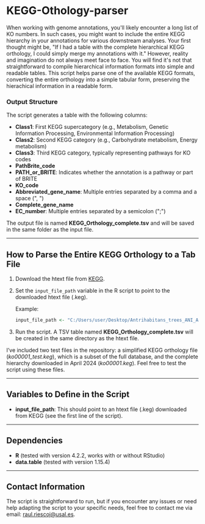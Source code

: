 # KEGG-Othology-parser
When working with genome annotations, you'll likely encounter a long list of KO numbers. In such cases, you might want to include the entire KEGG hierarchy in your annotations for various downstream analyses. Your first thought might be, "If I had a table with the complete hierarchical KEGG orthology, I could simply merge my annotations with it." However, reality and imagination do not always meet face to face. You will find it's not that straightforward to compile hierarchical information formats into simple and readable tables. This script helps parse one of the available KEGG formats, converting the entire orthology into a simple tabular form, preserving the hierachical information in a readable form.

### Output Structure
The script generates a table with the following columns:

  * **Class1**: First KEGG supercategory (e.g., Metabolism, Genetic Information Processing, Environmental Information Processing)
  * **Class2**: Second KEGG category (e.g., Carbohydrate metabolism, Energy metabolism)
  * **Class3**: Third KEGG category, typically representing pathways for KO codes
  * **PathBrite_code**
  * **PATH_or_BRITE**: Indicates whether the annotation is a pathway or part of BRITE
  * **KO_code**
  * **Abbreviated_gene_name**: Multiple entries separated by a comma and a space (", ")
  * **Complete_gene_name**
  * **EC_number**: Multiple entries separated by a semicolon (";")

The output file is named **KEGG_Orthology_complete.tsv** and will be saved in the same folder as the input file.

---

## How to Parse the Entire KEGG Orthology to a Tab File

1. Download the htext file from [KEGG](https://www.genome.jp/kegg-bin/get_htext?ko00001).
2. Set the `input_file_path` variable in the R script to point to the downloaded htext file (.keg). 

    Example:
    ```R
    input_file_path <- "C:/Users/user/Desktop/Antrihabitans_trees_ANI_AAI/Genomes/KEGG/kegg_orthology/ko00001.keg"
    ```

3. Run the script. A TSV table named **KEGG_Orthology_complete.tsv** will be created in the same directory as the htext file.

I’ve included two test files in the repository: a simplified KEGG orthology file (*ko00001_test.keg*), which is a subset of the full database, and the complete hierarchy downloaded in April 2024 (*ko00001.keg*). Feel free to test the script using these files.

---

## Variables to Define in the Script

- **input_file_path**: This should point to an htext file (.keg) downloaded from KEGG (see the first line of the script).

---

## Dependencies

- **R** (tested with version 4.2.2, works with or without RStudio)
- **data.table** (tested with version 1.15.4)

---

## Contact Information

The script is straightforward to run, but if you encounter any issues or need help adapting the script to your specific needs, feel free to contact me via email: [raul.riescoj@usal.es](mailto:raul.riescoj@usal.es).
